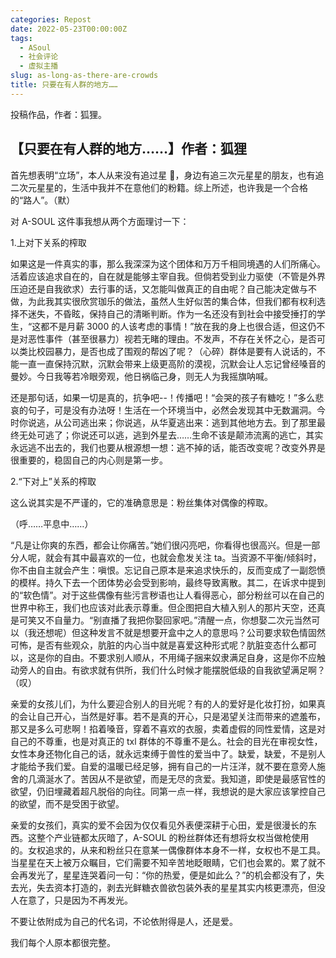 ```yaml
---
categories: Repost
date: 2022-05-23T00:00:00Z
tags:
  - ASoul
  - 社会评论
  - 虚拟主播
slug: as-long-as-there-are-crowds
title: 只要在有人群的地方……
---
```


投稿作品，作者：狐狸。

## 【只要在有人群的地方……】作者：狐狸

首先想表明“立场”，本人从来没有追过星 🥺，身边有追三次元星星的朋友，也有追二次元星星的，生活中我并不在意他们的粉籍。综上所述，也许我是一个合格的“路人”。（默）

对 A-SOUL 这件事我想从两个方面理讨一下：

1.上对下关系的榨取

如果这是一件真实的事，那么我深深为这个团体和万万千相同境遇的人们所痛心。活着应该追求自在的，自在就是能够主宰自我。但倘若受到业力驱使（不管是外界压迫还是自我欲求）去行事的话，又怎能叫做真正的自由呢？自己能决定做与不做，为此我其实很欣赏珈乐的做法，虽然人生好似苦的集合体，但我们都有权利选择不迷失，不昏眩，保持自己的清晰判断。作为一名还没有到社会中接受捶打的学生，“这都不是月薪 3000 的人该考虑的事情！”放在我的身上也很合适，但这仍不是对恶性事件（甚至很暴力）视若无睹的理由。不发声，不存在关怀之心，是否可以类比校园暴力，是否也成了围观的帮凶了呢？（心碎）群体是要有人说话的，不能一直一直保持沉默，沉默会带来上级更高阶的漠视，沉默会让人忘记曾经嗓音的曼妙。今日我等若冷眼旁观，他日祸临己身，则无人为我摇旗呐喊。

还是那句话，如果一切是真的，抗争吧--！传播吧！“会哭的孩子有糖吃！”多么悲哀的句子，可是没有办法呀！生活在一个环境当中，必然会发现其中无数漏洞。今时你说逃，从公司逃出来；你说逃，从华夏逃出来：逃到其他地方去。到了那里最终无处可逃了；你说还可以逃，逃到外星去……生命不该是颠沛流离的逃亡，其实永远逃不出去的，我们也要从根源想一想：逃不掉的话，能否改变呢？改变外界是很重要的，稳固自己的内心则是第一步。

2.“下对上”关系的榨取

这么说其实是不严谨的，它的准确意思是：粉丝集体对偶像的榨取。

（呼……平息中……）

“凡是让你爽的东西，都会让你痛苦。”她们很闪亮吧，你看得也很高兴。但是一部分人呢，就会有其中最喜欢的一位，也就会愈发关注 ta。当资源不平衡/倾斜时，你不由自主就会产生：嗔恨。忘记自己原本是来追求快乐的，反而变成了一副怨愤的模样。持久下去一个团体势必会受到影响，最终导致离散。其二，在诉求中提到的“软色情”。对于这些偶像有些污言秽语也让人看得恶心，部分粉丝可以在自己的世界中称王，我们也应该对此表示尊重。但企图把自大植入别人的那片天空，还真是可笑又不自量力。“别直播了我把你娶回家吧。”清醒一点，你想娶二次元当然可以（我还想呢）但这种发言不就是想要开盒中之人的意思吗？公司要求软色情固然可怖，是否有些观众，肮脏的内心当中就是喜爱这种形式呢？肮脏变态什么都可以，这是你的自由。不要求别人顺从，不用绳子捆来奴隶满足自身，这是你不应触动旁人的自由。有欲求就有供所，我们什么时候才能摆脱低级的自我欲望满足啊？（叹）

亲爱的女孩儿们，为什么要迎合别人的目光呢？有的人的爱好是化妆打扮，如果真的会让自己开心，当然是好事。若不是真的开心，只是渴望关注而带来的遮羞布，那又是多么可悲啊！掐着嗓音，穿着不喜欢的衣服，卖着虚假的同性爱情，这是对自己的不尊重，也是对真正的 txl 群体的不尊重不是么。社会的目光在审视女性，女性本身还物化自己的话，就永远束缚于兽性的爱当中了。缺爱，缺爱，不是别人才能给予我们爱。自爱的温暖已经足够，拥有自己的一片汪洋，就不要在意旁人施舍的几滴涎水了。苦因从不是欲望，而是无尽的贪爱。我知道，即使是最感官性的欲望，仍旧埋藏着超凡脱俗的向往。同第一点一样，我想说的是大家应该掌控自己的欲望，而不是受困于欲望。

亲爱的女孩们，真实的爱不会因为仅仅看见外表便深耕于心田，爱是很漫长的东西。这整个产业链都太灰暗了，A-SOUL 的粉丝群体还有想将女权当做枪使用的。女权追求的，从来和粉丝只在意某一偶像群体本身不一样，女权也不是工具。当星星在天上被万众瞩目，它们需要不知辛苦地眨眼睛，它们也会累的。累了就不会再发光了，星星连哭着问一句：“你的热爱，便是如此么？”的机会都没有了，失去光，失去资本打造的，剥去光鲜糖衣兽欲包装外表的星星其实内核更漂亮，但没人在意了，只是因为不再发光。

不要让依附成为自己的代名词，不论依附得是人，还是爱。

我们每个人原本都很完整。
